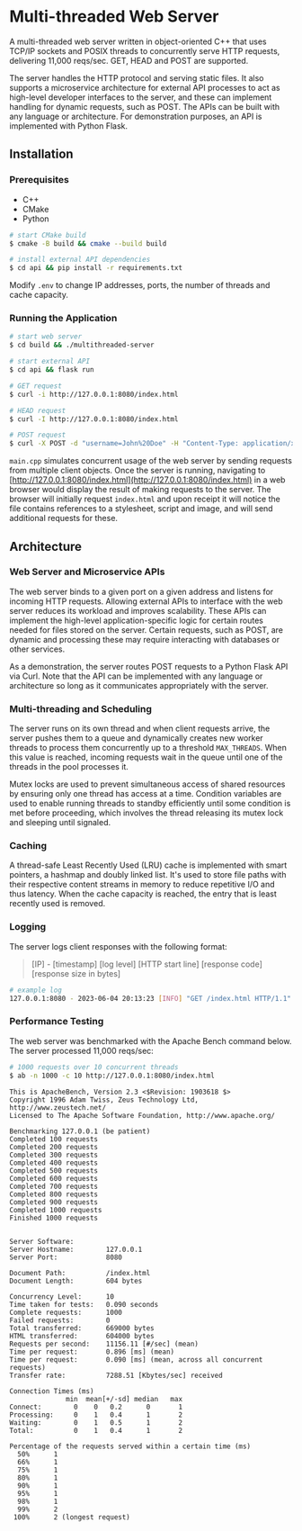 # Multi-threaded Web Server

A multi-threaded web server written in object-oriented C++ that uses TCP/IP sockets and POSIX threads to concurrently serve HTTP requests, delivering 11,000 reqs/sec. GET, HEAD and POST are supported.

The server handles the HTTP protocol and serving static files. It also supports a microservice architecture for external API processes to act as high-level developer interfaces to the server, and these can implement handling for dynamic requests, such as POST. The APIs can be built with any language or architecture. For demonstration purposes, an API is implemented with Python Flask.

## Installation

### Prerequisites

- C++
- CMake
- Python

```bash
# start CMake build
$ cmake -B build && cmake --build build

# install external API dependencies
$ cd api && pip install -r requirements.txt
```

Modify ```.env``` to change IP addresses, ports, the number of threads and cache capacity.

### Running the Application

```bash
# start web server
$ cd build && ./multithreaded-server

# start external API
$ cd api && flask run
```

```bash
# GET request
$ curl -i http://127.0.0.1:8080/index.html

# HEAD request
$ curl -I http://127.0.0.1:8080/index.html

# POST request
$ curl -X POST -d "username=John%20Doe" -H "Content-Type: application/x-www-form-urlencoded" -i http://127.0.0.1:8080/api/user
```

```main.cpp``` simulates concurrent usage of the web server by sending requests from multiple client objects. Once the server is running, navigating to [http://127.0.0.1:8080/index.html](http://127.0.0.1:8080/index.html) in a web browser would display the result of making requests to the server. The browser will initially request ```index.html``` and upon receipt it will notice the file contains references to a stylesheet, script and image, and will send additional requests for these.

## Architecture

### Web Server and Microservice APIs

The web server binds to a given port on a given address and listens for incoming HTTP requests. Allowing external APIs to interface with the web server reduces its workload and improves scalability. These APIs can implement the high-level application-specific logic for certain routes needed for files stored on the server. Certain requests, such as POST, are dynamic and processing these may require interacting with databases or other services.

As a demonstration, the server routes POST requests to a Python Flask API via Curl. Note that the API can be implemented with any language or architecture so long as it communicates appropriately with the server.

### Multi-threading and Scheduling

The server runs on its own thread and when client requests arrive, the server pushes them to a queue and dynamically creates new worker threads to process them concurrently up to a threshold ```MAX_THREADS```. When this value is reached, incoming requests wait in the queue until one of the threads in the pool processes it.

Mutex locks are used to prevent simultaneous access of shared resources by ensuring only one thread has access at a time. Condition variables are used to enable running threads to standby efficiently until some condition is met before proceeding, which involves the thread releasing its mutex lock and sleeping until signaled.

### Caching

A thread-safe Least Recently Used (LRU) cache is implemented with smart pointers, a hashmap and doubly linked list. It's used to store file paths with their respective content streams in memory to reduce repetitive I/O and thus latency. When the cache capacity is reached, the entry that is least recently used is removed.

### Logging

The server logs client responses with the following format:
> [IP] - [timestamp] [log level] [HTTP start line] [response code] [response size in bytes]

```bash
# example log
127.0.0.1:8080 - 2023-06-04 20:13:23 [INFO] "GET /index.html HTTP/1.1" 200 617
```

### Performance Testing

The web server was benchmarked with the Apache Bench command below. The server processed 11,000 reqs/sec:

```bash
# 1000 requests over 10 concurrent threads
$ ab -n 1000 -c 10 http://127.0.0.1:8080/index.html
```

```
This is ApacheBench, Version 2.3 <$Revision: 1903618 $>
Copyright 1996 Adam Twiss, Zeus Technology Ltd, http://www.zeustech.net/
Licensed to The Apache Software Foundation, http://www.apache.org/

Benchmarking 127.0.0.1 (be patient)
Completed 100 requests
Completed 200 requests
Completed 300 requests
Completed 400 requests
Completed 500 requests
Completed 600 requests
Completed 700 requests
Completed 800 requests
Completed 900 requests
Completed 1000 requests
Finished 1000 requests


Server Software:
Server Hostname:        127.0.0.1
Server Port:            8080

Document Path:          /index.html
Document Length:        604 bytes

Concurrency Level:      10
Time taken for tests:   0.090 seconds
Complete requests:      1000
Failed requests:        0
Total transferred:      669000 bytes
HTML transferred:       604000 bytes
Requests per second:    11156.11 [#/sec] (mean)
Time per request:       0.896 [ms] (mean)
Time per request:       0.090 [ms] (mean, across all concurrent requests)
Transfer rate:          7288.51 [Kbytes/sec] received

Connection Times (ms)
              min  mean[+/-sd] median   max
Connect:        0    0   0.2      0       1
Processing:     0    1   0.4      1       2
Waiting:        0    1   0.5      1       2
Total:          0    1   0.4      1       2

Percentage of the requests served within a certain time (ms)
  50%      1
  66%      1
  75%      1
  80%      1
  90%      1
  95%      1
  98%      1
  99%      2
 100%      2 (longest request)
```